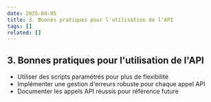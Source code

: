 ```yaml
---
date: 2025-04-05
title: 3. Bonnes pratiques pour l'utilisation de l'API
tags: []
related: []
---
```


## 3. Bonnes pratiques pour l'utilisation de l'API

- Utiliser des scripts paramétrés pour plus de flexibilité
- Implémenter une gestion d'erreurs robuste pour chaque appel API
- Documenter les appels API réussis pour référence future

#

